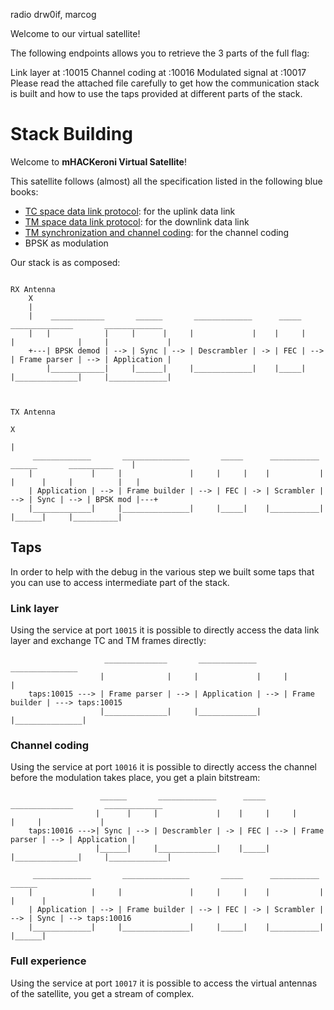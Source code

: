 radio
drw0if, marcog

Welcome to our virtual satellite!

The following endpoints allows you to retrieve the 3 parts of the full flag:

Link layer at :10015
Channel coding at :10016
Modulated signal at :10017
Please read the attached file carefully to get how the communication stack is built and how to use the taps provided at different parts of the stack.


# Stack Building

Welcome to **mHACKeroni Virtual Satellite**!

This satellite follows (almost) all the specification listed in the following blue books:
- [TC space data link protocol](https://ccsds.org/Pubs/232x0b4e1c1.pdf): for the uplink data link
- [TM space data link protocol](https://ccsds.org/Pubs/132x0b3.pdf): for the downlink data link
- [TM synchronization and channel coding](https://ccsds.org/Pubs/131x0b5.pdf): for the channel coding
- BPSK as modulation

Our stack is as composed:

```

RX Antenna
    X
    |
    |    ____________       ______       _____________      _____       ______________       _____________
    |   |            |     |      |     |             |    |     |     |              |     |             |
    +---| BPSK demod | --> | Sync | --> | Descrambler | -> | FEC | --> | Frame parser | --> | Application |
        |____________|     |______|     |_____________|    |_____|     |______________|     |_____________|


                                                                                                  TX Antenna
                                                                                                       X
                                                                                                       |
     _____________       _______________       _____      ___________       ______       __________    |
    |             |     |               |     |     |    |           |     |      |     |          |   |
    | Application | --> | Frame builder | --> | FEC | -> | Scrambler | --> | Sync | --> | BPSK mod |---+
    |_____________|     |_______________|     |_____|    |___________|     |______|     |__________|

```

## Taps
In order to help with the debug in the various step we built some taps that you can use to access intermediate part of the stack.

### Link layer
Using the service at port `10015` it is possible to directly access the data link layer and exchange TC and TM frames directly:
```
                     ______________       _____________       _______________     
                    |              |     |             |     |               |    
    taps:10015 ---> | Frame parser | --> | Application | --> | Frame builder | ---> taps:10015
                    |______________|     |_____________|     |_______________| 

```

### Channel coding
Using the service at port `10016` it is possible to directly access the channel before the modulation takes place, you get a plain bitstream:
```
                    ______       _____________      _____       ______________       _____________
                   |      |     |             |    |     |     |              |     |             |
    taps:10016 --->| Sync | --> | Descrambler | -> | FEC | --> | Frame parser | --> | Application |
                   |______|     |_____________|    |_____|     |______________|     |_____________|

     _____________       _______________       _____      ___________       ______     
    |             |     |               |     |     |    |           |     |      |    
    | Application | --> | Frame builder | --> | FEC | -> | Scrambler | --> | Sync | --> taps:10016
    |_____________|     |_______________|     |_____|    |___________|     |______|     

```

### Full experience
Using the service at port `10017` it is possible to access the virtual antennas of the satellite, you get a stream of complex.
